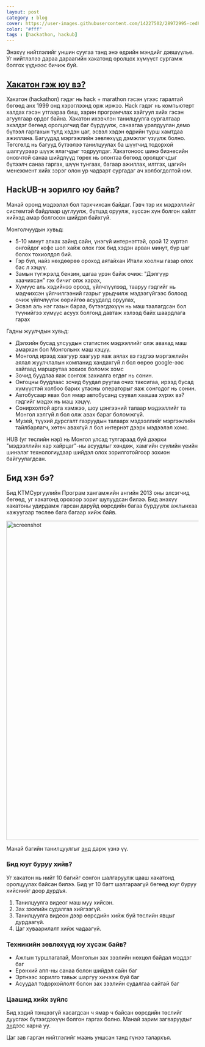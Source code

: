 ```yaml
---
layout: post
category : blog
cover: https://user-images.githubusercontent.com/14227502/28972995-ced81dc6-796c-11e7-80f9-c6f8a1ac94b6.jpg
color: "#fff"
tags : [hackathon, hackub]
---
```


Энэхүү нийтлэлийг уншин суугаа танд энэ өдрийн мэндийг дэвшүүлье. Уг нийтлэлээ дараа дараагийн хакатонд оролцох хүмүүст сургамж болгох үүднээс бичиж буй. 

## [Хакатон гэж юу вэ?](https://www.facebook.com/tsetsegulzii.ya/posts/10155429731534787)
Хакатон (hackathon) гэдэг нь hack + marathon гэсэн үгээс гаралтай бөгөөд анх 1999 онд хэрэглээнд орж иржээ. Hack гэдэг нь компьютерт халдах гэсэн утгаараа биш, харин програмчлах хайгуул хийх гэсэн агуулгаар ордог байна. Хакатон ихэвчлэн танилцуулга сургалтаар эхэлдэг бөгөөд оролцогчид баг бүрдүүлж, санаагаа уралдуулан демо бүтээл гаргахын тулд хэдэн цаг, эсвэл хэдэн өдрийн турш хамтдаа ажиллана. Багуудад мэргэжлийн зөвлөхүүд дэмжлэг үзүүлж болно. Төгсгөлд нь багууд бүтээлээ танилцуулах ба шүүгчид тодорхой шалгуураар шүүж ялагчдыг тодруулдаг. Хакатоноос шинэ бизнесийн оновчтой санаа шийдлүүд төрөх нь олонтаа бөгөөд оролцогчдыг бүтээлч санаа гаргах, шүүн тунгаах, багаар ажиллах, илтгэх, цагийн менежмент хийх зэрэг олон ур чадварт сургадаг ач холбогдолтой юм.

## HackUB-н зорилго юу байв?
Манай оронд мэдээлэл бол тархчихсан байдаг. Гэвч тэр их мэдээллийг системтэй байдлаар цуглуулж, бүтцэд оруулж, хүссэн хүн болгон хайлт хийхэд амар болгосон шийдэл байхгүй.

Монголчуудын хувьд:
 - 5-10 минут алхах зайнд сайн, үнэгүй интернэттэй, орой 12 хүртэл онгойдог кофе шоп хайж олох гэж бид хэдэн арван минут, бүр цаг болох тохиолдол бий.
 - Гэр бүл, найз нөхдөөрөө ороход аятайхан Итали хоолны газар олох бас л хэцүү.
 - Замын түгжрэлд бензин, цагаа үрэн байж очиж: "Дэлгүүр хаачихсан" гэх бичиг олж харах,
 - Хүмүүс аль хэдийнээ ороод, үйлчлүүлээд, тааруу гэдгийг нь мэдчихсэн үйлчилгээний газрыг урьдчилж мэдээгүйгээс болоод очиж үйлчлүүлж өөрийгөө асуудалд оруулах, 
 - Эсвэл аль нэг газын бараа, бүтээгдэхүүн нь маш таалагдсан бол түүнийгээ хүмүүс асуух болгонд давтаж хэлээд байх шаардлага гарах

Гадны жуулчдын хувьд:
 - Дэлхийн бусад улсуудын статистик мэдээллийг олж авахад маш амархан бол Монголынх маш хэцүү.
 - Монголд ирээд хаагуур хаагуур яаж аялах вэ гэдгээ мэргэжлийн аялал жуулчлалын компанид хандахгүй л бол өөрөө google-ээс хайгаад маршрутаа зохиох боломж хомс
 - Зочид буудлаа яаж сонгож захиалга өгдөг нь сонин.
 - Онгоцны буудлаас зочид буудал руугаа очих таксигаа, ирээд бусад хүмүүстэй холбоо барих утасны операторыг яаж сонгодог нь сонин.
 - Автобусаар явах бол ямар автобусанд суувал хаашаа хүрэх вэ? гэдгийг мэдэх нь маш хэцүү.
 - Сонирхолтой арга хэмжээ, шоу цэнгээний талаар мэдээллийг та Монгол хэлгүй л бол олж авах бараг боломжгүй.
 - Музей, түүхий дурсгалт газруудын талаарх мэдээллийг мэргэжлийн тайлбарлагч, хөтөч авахгүй л бол интернэт дээрх мэдээлэл хомс. 

HUB (уг төслийн нэр) нь Монгол улсад тулгараад буй дээрхи "мэдээллийн хар хайрцаг"-ны асуудлыг хөндөж, хамгийн сүүлийн үеийн шинэлэг технологиудаар шийдэл олох зорилготойгоор зохион байгуулагдсан.

## Бид хэн бэ?
Бид КТМСургуулийн Програм хангамжийн ангийн 2013 оны элсэгчид бөгөөд, уг хакатонд орохоор зориг шулуудсан билээ. Бид энэхүү хакатоны удирдамж гарсан даруйд өөрсдийн багаа бүрдүүлж ажлынхаа хажуугаар төслөө бага багаар хийж байв.

<img width="835" alt="screenshot" src="https://user-images.githubusercontent.com/14227502/28973247-b119e66a-796d-11e7-81e5-6f383a391da4.jpg">

Манай багийн танилцуулгыг [энд](https://docs.google.com/presentation/d/1ixDZdZqg-0-Hs32WWqQeR37icrkQIZbW3adUEAuhAoo/edit?usp=sharing) дарж үзнэ үү.

### Бид юуг буруу хийв?
Уг хакатон нь нийт 10 багийг сонгон шалгаруулж цааш хакатонд оролцуулах байсан билээ. Бид уг 10 багт шалгараагүй бөгөөд юуг буруу хийснийг доор дурдъя.

1. Танилцуулга видеог маш муу хийсэн.
2. Зах зээлийн судалгаа хийгээгүй.
3. Танилцуулга видеон дээр өөрсдийн хийж буй төслийн явцыг дурдаагүй.
4. Цаг хуваарилалт хийж чадаагүй.

### Техникийн зөвлөхүүд юу хүсэж байв?
- Ажлын туршлагатай, Монголын зах зээлийн нөхцөл байдал мэддэг баг
- Ерөнхий апп-ны санаа болон шийдэл сайн баг
- Эртнээс зорилго тавьж шаргуу хичээж буй баг
- Асуудал тодорхойлолт болон зах зээлийн судалгаа сайтай баг

### Цаашид хийх зүйлс
Бид хэдий тэнцээгүй хасагдсан ч ямар ч байсан өөрсдийн төслийг дуусгаж бүтээгдэхүүн болгон гаргах болно. Манай зарим загваруудыг [энд](https://dribbble.com/bymbsurn)ээс харна уу.


Цаг зав гарган нийтлэлийг маань уншсан танд гүнээ талархъя.